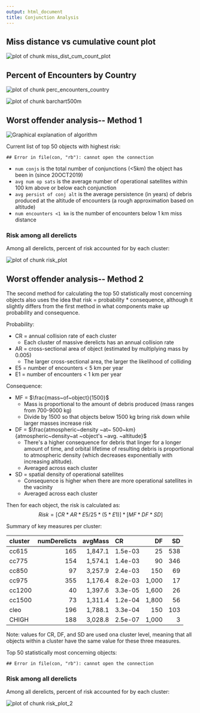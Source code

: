 ```yaml
---
output: html_document
title: Conjunction Analysis
---
```






## Miss distance vs cumulative count plot
![plot of chunk miss_dist_cum_count_plot](figure/miss_dist_cum_count_plot-1.png)

## Percent of Encounters by Country

![plot of chunk perc_encounters_country](figure/perc_encounters_country-1.png)

![plot of chunk barchart500m](figure/barchart500m-1.png)


## Worst offender analysis-- Method 1

![Graphical explanation of algorithm](misc_files/SMCderelicts.png)




Current list of top 50 objects with highest risk:

```
## Error in file(con, "rb"): cannot open the connection
```

- `num conjs` is the total number of conjunctions (<5km) the object has been in (since 20OCT2019)
- `avg num op sats` is the average number of operational satellites within 100 km above or below each conjunction
- `avg persist of conj alt` is the average persistence (in years) of debris produced at the altitude of encounters (a rough approximation based on altitude)
- `num encounters <1 km` is the number of encounters below 1 km miss distance

### Risk among all derelicts
Among all derelicts, percent of risk accounted for by each cluster:

![plot of chunk risk_plot](figure/risk_plot-1.png)

## Worst offender analysis-- Method 2

The second method for calculating the top 50 statistically most concerning objects also uses the idea that risk = probability * consequence, although it slightly differs from the first method in what components make up probability and consequence.

Probability:

- CR = annual collision rate of each cluster
  * Each cluster of massive derelicts has an annual collision rate
- AR = cross-sectional area of object (estimated by multiplying mass by 0.005)
  * The larger cross-sectional area, the larger the likelihood of colliding
- E5 = number of encounters < 5 km per year
- E1 = number of encounters < 1 km per year

Consequence:

- MF = $\frac{mass~of~object}{1500}$
  * Mass is proportional to the amount of debris produced (mass ranges from 700-9000 kg)
  * Divide by 1500 so that objects below 1500 kg bring risk down while larger masses increase risk
- DF = $\frac{atmospheric~density ~at~ 500~km}{atmospheric~density~at ~object's ~avg. ~altitude}$ 
  * There's a higher consequence for debris that linger for a longer amount of time, and orbital lifetime of resulting debris is proportional to atmospheric density (which decreases exponentially with increasing altitude).
  * Averaged across each cluster
- SD = spatial density of operational satellites
  * Consequence is higher when there are more operational satellites in the vacinity
  * Averaged across each cluster

Then for each object, the risk is calculated as:
$$Risk = [CR * AR * {E5/25 * (5 * E1)}] * [MF * DF * SD]$$





Summary of key measures per cluster: 



<table class="table" style="margin-left: auto; margin-right: auto;">
 <thead>
  <tr>
   <th style="text-align:left;"> cluster </th>
   <th style="text-align:right;"> numDerelicts </th>
   <th style="text-align:right;"> avgMass </th>
   <th style="text-align:left;"> CR </th>
   <th style="text-align:right;"> DF </th>
   <th style="text-align:right;"> SD </th>
  </tr>
 </thead>
<tbody>
  <tr>
   <td style="text-align:left;"> cc615 </td>
   <td style="text-align:right;"> 165 </td>
   <td style="text-align:right;"> 1,847.1 </td>
   <td style="text-align:left;"> 1.5e-03 </td>
   <td style="text-align:right;"> 25 </td>
   <td style="text-align:right;"> 538 </td>
  </tr>
  <tr>
   <td style="text-align:left;"> cc775 </td>
   <td style="text-align:right;"> 154 </td>
   <td style="text-align:right;"> 1,574.1 </td>
   <td style="text-align:left;"> 1.4e-03 </td>
   <td style="text-align:right;"> 90 </td>
   <td style="text-align:right;"> 346 </td>
  </tr>
  <tr>
   <td style="text-align:left;"> cc850 </td>
   <td style="text-align:right;"> 97 </td>
   <td style="text-align:right;"> 3,257.9 </td>
   <td style="text-align:left;"> 2.4e-03 </td>
   <td style="text-align:right;"> 150 </td>
   <td style="text-align:right;"> 69 </td>
  </tr>
  <tr>
   <td style="text-align:left;"> cc975 </td>
   <td style="text-align:right;"> 355 </td>
   <td style="text-align:right;"> 1,176.4 </td>
   <td style="text-align:left;"> 8.2e-03 </td>
   <td style="text-align:right;"> 1,000 </td>
   <td style="text-align:right;"> 17 </td>
  </tr>
  <tr>
   <td style="text-align:left;"> cc1200 </td>
   <td style="text-align:right;"> 40 </td>
   <td style="text-align:right;"> 1,397.6 </td>
   <td style="text-align:left;"> 3.3e-05 </td>
   <td style="text-align:right;"> 1,600 </td>
   <td style="text-align:right;"> 26 </td>
  </tr>
  <tr>
   <td style="text-align:left;"> cc1500 </td>
   <td style="text-align:right;"> 73 </td>
   <td style="text-align:right;"> 1,311.4 </td>
   <td style="text-align:left;"> 1.2e-04 </td>
   <td style="text-align:right;"> 1,800 </td>
   <td style="text-align:right;"> 56 </td>
  </tr>
  <tr>
   <td style="text-align:left;"> cleo </td>
   <td style="text-align:right;"> 196 </td>
   <td style="text-align:right;"> 1,788.1 </td>
   <td style="text-align:left;"> 3.3e-04 </td>
   <td style="text-align:right;"> 150 </td>
   <td style="text-align:right;"> 103 </td>
  </tr>
  <tr>
   <td style="text-align:left;"> CHIGH </td>
   <td style="text-align:right;"> 188 </td>
   <td style="text-align:right;"> 3,028.8 </td>
   <td style="text-align:left;"> 2.5e-07 </td>
   <td style="text-align:right;"> 1,000 </td>
   <td style="text-align:right;"> 3 </td>
  </tr>
</tbody>
</table>

Note: values for CR, DF, and SD are used ona cluster level, meaning that all objects within a cluster have the same value for these three measures.

Top 50 statistically most concerning objects:


```
## Error in file(con, "rb"): cannot open the connection
```



### Risk among all derelicts
Among all derelicts, percent of risk accounted for by each cluster:

![plot of chunk risk_plot_2](figure/risk_plot_2-1.png)





